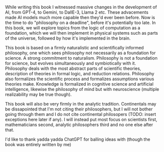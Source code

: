 

While writing this book I witnessed massive changes in the development of AI, from GPT-4, to Gemini, to DallE-3, Llama 2 etc. These advacements made AI models much more capable then they'd ever been before. Now is the time to do "philosophy on a deadline", before it's potentially too late. In this book, we will explore topics from the logic of computation as a foundation, which we will then implement in physical systems such as parts of the universe, followed by how it's implemented in the brain. 


This book is based on a firmly naturalistic and scientifically informed philosophy, one which sees philosophy not necessarily as a foundation for science. A strong commitment to naturalism. Philosophy is not a foundation for science, but evolves simultaneously and symbiotically with it. Philosophy deals with the most abstract parts of scientific theories, description of theories in formal logic, and reduction relations. Philosophy also formalizes the scientific process and formalizes assumptions various theories make. Knowledge is formalized in cognitive science and artificial intelligence, likewise the philosophy of mind but with neuroscience (multiple realizability may be true though). 

This book will also be very firmly in the analytic tradition. Continentals may be dissapointed that I'm not citing their philosophers, but I will not bother going through them and I do not cite continental philosopers (TODO: insert exceptions here later if any). I will instead put most focus on scientists first, mathematicians second, analytic philosophers third and no one else after that. 

I'd like to thank yadda yadda ChatGPT for balling ideas with (though the book was entirely written by me)



